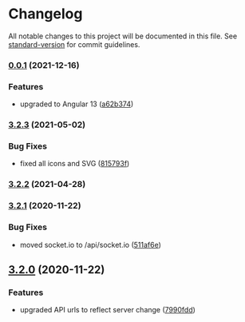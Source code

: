 # Changelog

All notable changes to this project will be documented in this file. See [standard-version](https://github.com/conventional-changelog/standard-version) for commit guidelines.

### [0.0.1](https://github.com/potpiejimmy/lunchmaster3000-ui/compare/v3.2.3...v0.0.1) (2021-12-16)


### Features

* upgraded to Angular 13 ([a62b374](https://github.com/potpiejimmy/lunchmaster3000-ui/commit/a62b37483339e117230942c9944c1ea69188ce68))

### [3.2.3](https://github.com/potpiejimmy/lunchmaster3000-ui/compare/v3.2.2...v3.2.3) (2021-05-02)


### Bug Fixes

* fixed all icons and SVG ([815793f](https://github.com/potpiejimmy/lunchmaster3000-ui/commit/815793fd33c2dbc9a8bbb0aa8bf3c970e2c5ef21))

### [3.2.2](https://github.com/potpiejimmy/lunchmaster3000-ui/compare/v3.2.1...v3.2.2) (2021-04-28)

### [3.2.1](https://github.com/potpiejimmy/lunchmaster3000-ui/compare/v3.2.0...v3.2.1) (2020-11-22)


### Bug Fixes

* moved socket.io to /api/socket.io ([511af6e](https://github.com/potpiejimmy/lunchmaster3000-ui/commit/511af6e08efec25e542a3f63cbff6e7d97f2e34a))

## [3.2.0](https://github.com/potpiejimmy/lunchmaster3000-ui/compare/v3.1.0...v3.2.0) (2020-11-22)


### Features

* upgraded API urls to reflect server change ([7990fdd](https://github.com/potpiejimmy/lunchmaster3000-ui/commit/7990fdd38f4c8a29966a373f48c53d9f2835eea2))
